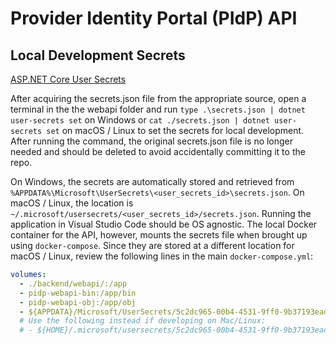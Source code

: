 # Provider Identity Portal (PIdP) API

## Local Development Secrets

[ASP.NET Core User Secrets](https://docs.microsoft.com/en-us/aspnet/core/security/app-secrets?view=aspnetcore-5.0&tabs=windows)

After acquiring the secrets.json file from the appropriate source, open a terminal in the the webapi folder and run
`type .\secrets.json | dotnet user-secrets set` on Windows or
`cat ./secrets.json | dotnet user-secrets set` on macOS / Linux
to set the secrets for local development.
After running the command, the original secrets.json file is no longer needed and should be deleted to avoid accidentally committing it to the repo.

On Windows, the secrets are automatically stored and retrieved from `%APPDATA%\Microsoft\UserSecrets\<user_secrets_id>\secrets.json`. On macOS / Linux, the location is `~/.microsoft/usersecrets/<user_secrets_id>/secrets.json`.
Running the application in Visual Studio Code should be OS agnostic. The local Docker container for the API, however, mounts the secrets file when brought up using `docker-compose`. Since they are stored at a different location for macOS / Linux, review the following lines in the main `docker-compose.yml`:
```yaml
volumes:
  - ./backend/webapi/:/app
  - pidp-webapi-bin:/app/bin
  - pidp-webapi-obj:/app/obj
  - ${APPDATA}/Microsoft/UserSecrets/5c2dc965-00b4-4531-9ff0-9b37193ead9b:/root/.microsoft/usersecrets/5c2dc965-00b4-4531-9ff0-9b37193ead9b
  # Use the following instead if developing on Mac/Linux:
  # - ${HOME}/.microsoft/usersecrets/5c2dc965-00b4-4531-9ff0-9b37193ead9b:/root/.microsoft/usersecrets/5c2dc965-00b4-4531-9ff0-9b37193ead9b
```
